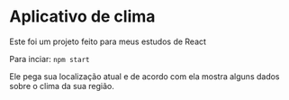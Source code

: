 # Aplicativo de clima

Este foi um projeto feito para meus estudos de React

Para inciar: ``` npm start ```

Ele pega sua localização atual e de acordo com ela mostra alguns dados sobre o clima da sua região.
